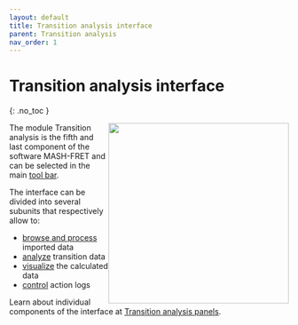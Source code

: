 ```yaml
---
layout: default
title: Transition analysis interface
parent: Transition analysis
nav_order: 1
---
```


# Transition analysis interface
{: .no_toc }

<a href="../../assets/images/gui-transition-analysis.png"><img src="../../assets/images/gui-transition-analysis.png" width="325" style="float:right"/></a>

The module Transition analysis is the fifth and last component of the software MASH-FRET and can be selected in the main 
[tool bar](../../Getting_started.html#interface).

The interface can be divided into several subunits that respectively allow to:
* <u>browse and process</u> imported data
* <u>analyze</u> transition data
* <u>visualize</u> the calculated data
* <u>control</u> action logs

Learn about individual components of the interface at 
[Transition analysis panels](/docs/transition-analysis/panels).

